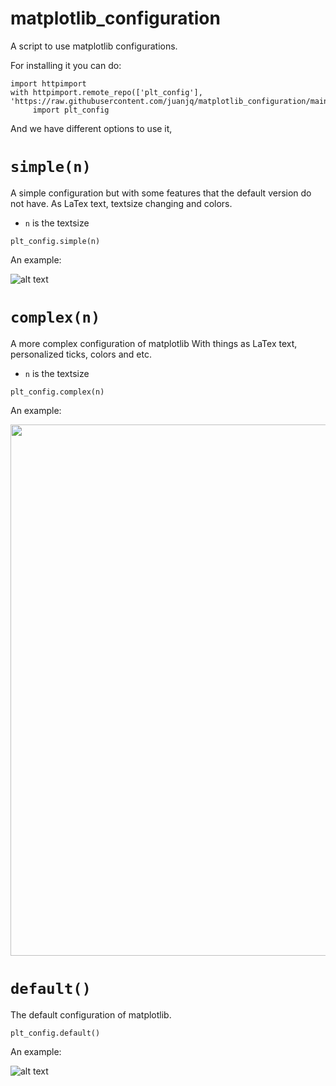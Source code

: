 # matplotlib_configuration
A script to use matplotlib configurations.

For installing it you can do:

```
import httpimport
with httpimport.remote_repo(['plt_config'], 'https://raw.githubusercontent.com/juanjq/matplotlib_configuration/main'):
     import plt_config 
```

And we have different options to use it,

# `simple(n)`
A simple configuration but with some features that the default version do not have. As LaTex text, textsize changing and colors.

* `n` is the textsize
 
```plt_config.simple(n)```

An example:

![alt text](https://github.com/juanjq/matplotlib_configuration/blob/main/data/simple.png?raw=true)


# `complex(n)`
A more complex configuration of matplotlib With things as LaTex text, personalized ticks, colors and etc.

* `n` is the textsize
 
```plt_config.complex(n)```

An example:

<img src="https://github.com/juanjq/matplotlib_configuration/blob/main/data/complex.png?raw=true" width="850">


# `default()`
The default configuration of matplotlib.
 
```plt_config.default()```

An example:

![alt text](https://github.com/juanjq/matplotlib_configuration/blob/main/data/default.png?raw=true)

